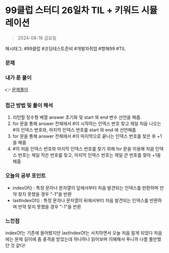 # 99클럽 스터디 26일차 TIL + 키워드 시뮬레이션
> 2024-08-16 금요일

해시태그: #99클럽 #코딩테스트준비 #개발자취업 #항해99 #TIL

### 문제

### 내가 푼 풀이
👉 [문제풀이](https://github.com/subbangE/codingTest-study/blob/master/src/day_26/simulation.java)

### 접근 방법 및 풀이 해석
1. 리턴할 정수형 배열 answer 초기화 및 start 와 end 변수 선언을 해줌.
2. for 문을 통해 answer 전체에서 #이 시작하는 인덱스 번호 찾고 제일 처음 나오는 #의 인덱스 번호와, 마지막 인덱스 번호를 start 와 end 에 선언해줌
3. for 문을 통해 answer 전체에서 #이 마지막으로 끝나는 인덱스 번호를 찾은 후 +1을 해줌
4. #의 처음 인덱스 번호와 마지막 인덱스 번호를 찾기 위해 for 문을 이용해 처음 인덱스 번호는 제일 작은 번호를 찾고, 마지막 인덱스 번호는 제일 큰 번호를 찾아 +1을 해줌

### 오늘의 공부 포인트
+ indexOf() : 특정 문자나 문자열이 앞에서부터 처음 발견되는 인덱스를 반환하며 만약 찾지 못했을 경우 "-1"을 반환
+ lastIndexOf() : 특정 문자나 문자열이 뒤에서부터 처음 발견되는 인덱스를 반환하며 만약 찾지 못했을 경우 "-1"을 반환

### 느낀점
indexOf는 기존에 들어봤지만 lastIndexOf는 서치하면서 오늘 처음 알게 되었다 처음에는 문제 길이에 좀 충격을 받았는데 하나하나 읽어보며 이해해서 푸니까 나름 풀만했던 것 같다!